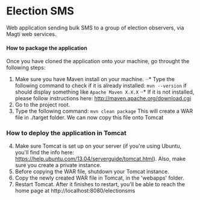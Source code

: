 Election SMS
============

Web application sending bulk SMS to a group of election observers, via Magti web services.

#### How to package the application

Once you have cloned the application onto your machine, go throught the following steps:
1. Make sure you have Maven install on your machine.
⋅⋅* Type the following command to check if it is already installed:
`mvn --version`
if should display something like
`Apache Maven X.X.X`
⋅⋅* If it is not installed, please follow instructions here: http://maven.apache.org/download.cgi 
2. Go to the project root.
3. Type the following command:
`mvn clean package`
This will create a WAR file in ./target folder. We can now copy this file onto Tomcat

### How to deploy the application in Tomcat
4. Make sure Tomcat is set up on your server (if you're using Ubuntu, you'll find the info here: https://help.ubuntu.com/13.04/serverguide/tomcat.html). Also, make sure you create a private instance.
5. Before copying the WAR file, shutdown your Tomcat instance.
6. Copy the newly created WAR file in Tomcat, in the 'webapps' folder.
7. Restart Tomcat. After it finishes to restart, you'll be able to reach the home page at http://localhost:8080/electionsms

